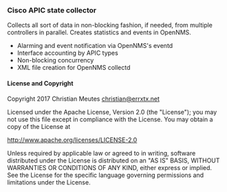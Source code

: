 ### Cisco APIC state collector ###

Collects all sort of data in non-blocking fashion, if needed, from multiple controllers in parallel. Creates statistics and events in OpenNMS. 

- Alarming and event notification via OpenNMS's eventd
- Interface accounting by APIC types
- Non-blocking concurrency
- XML file creation for OpenNMS collectd

#### License and Copyright

Copyright 2017 Christian Meutes <christian@errxtx.net>

Licensed under the Apache License, Version 2.0 (the "License");
you may not use this file except in compliance with the License.
You may obtain a copy of the License at

  http://www.apache.org/licenses/LICENSE-2.0

Unless required by applicable law or agreed to in writing, software
distributed under the License is distributed on an "AS IS" BASIS,
WITHOUT WARRANTIES OR CONDITIONS OF ANY KIND, either express or implied.
See the License for the specific language governing permissions and
limitations under the License.
